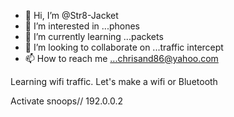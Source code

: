 - 👋 Hi, I’m @Str8-Jacket
- 👀 I’m interested in ...phones
- 🌱 I’m currently learning ...packets
- 💞️ I’m looking to collaborate on ...traffic intercept 
- 📫 How to reach me ...chrisand86@yahoo.com 

 Learning wifi traffic. Let's make a wifi or Bluetooth 
<!---
Str8-Jacket/Str8-Jacket is a ✨ special ✨ repository because its `README.md` (this file) appears on your GitHub profile.
You can click the Preview link to take a look at your changes.
--->




 Activate snoops// 192.0.0.2
